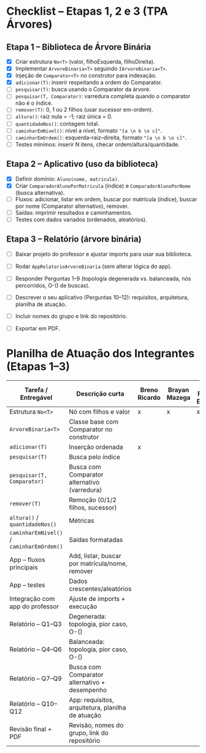 # Checklist – Etapas 1, 2 e 3 (TPA Árvores)

## Etapa 1 – Biblioteca de Árvore Binária
- [x] Criar estrutura `No<T>` (valor, filhoEsquerda, filhoDireita).
- [x] Implementar `ArvoreBinaria<T>` seguindo `IArvoreBinaria<T>`.
- [x] Injeção de `Comparator<T>` no construtor para indexação.
- [x] `adicionar(T)`: inserir respeitando a ordem do Comparator.
- [ ] `pesquisar(T)`: busca usando o Comparator da árvore.
- [ ] `pesquisar(T, Comparator)`: varredura completa quando o comparator não é o índice.
- [ ] `remover(T)`: 0, 1 ou 2 filhos (usar sucessor em-ordem).
- [ ] `altura()`: raiz nula = -1; raiz única = 0.
- [ ] `quantidadeNos()`: contagem total.
- [ ] `caminharEmNivel()`: nível a nível, formato `"[a \n b \n c]"`.
- [ ] `caminharEmOrdem()`: esquerda–raiz–direita, formato `"[a \n b \n c]"`.
- [ ] Testes mínimos: inserir N itens, checar ordem/altura/quantidade.

## Etapa 2 – Aplicativo (uso da biblioteca)
- [x] Definir domínio: `Aluno(nome, matricula)`.
- [x] Criar `ComparadorAlunoPorMatricula` (índice) e `ComparadorAlunoPorNome` (busca alternativa).
- [ ] Fluxos: adicionar, listar em ordem, buscar por matrícula (índice), buscar por nome (Comparator alternativo), remover.
- [ ] Saídas: imprimir resultados e caminhamentos.
- [ ] Testes com dados variados (ordenados, aleatórios).

## Etapa 3 – Relatório (árvore binária)
- [ ] Baixar projeto do professor e ajustar imports para usar sua biblioteca.
- [ ] Rodar `AppRelatorioArvoreBinaria` (sem alterar lógica do app).
- [ ] Responder Perguntas 1–9 (topologia degenerada vs. balanceada, nós percorridos, O-() de buscas).
- [ ] Descrever o seu aplicativo (Perguntas 10–12): requisitos, arquitetura, planilha de atuação.
- [ ] Incluir nomes do grupo e link do repositório.
- [ ] Exportar em PDF.



# Planilha de Atuação dos Integrantes (Etapas 1–3)

| Tarefa / Entregável                         | Descrição curta                                         | Breno Ricardo | Brayan Mazega | Luiz Felipe Elizeta | Início  | Fim     | Status |
|--------------------------------------------|----------------------------------------------------------|---------------|---------------|---------------------|---------|---------|--------|
| Estrutura `No<T>`                           | Nó com filhos e valor                                   |        x       |        x       |         x            |     -    |     -    |   feito     |
| `ArvoreBinaria<T>`                          | Classe base com Comparator no construtor                |               |               |                     |      -   |     -    |     feito   |
| `adicionar(T)`                              | Inserção ordenada                                       |        x       |               |                     |      02/10     |    02/10       |     feito   |
| `pesquisar(T)`                              | Busca pelo índice                                       |               |               |                     |         |         |        |
| `pesquisar(T, Comparator)`                  | Busca com Comparator alternativo (varredura)            |               |               |                     |         |         |        |
| `remover(T)`                                | Remoção (0/1/2 filhos, sucessor)                        |               |               |                     |         |         |        |
| `altura()` / `quantidadeNos()`              | Métricas                                                |               |               |                     |         |         |        |
| `caminharEmNivel()` / `caminharEmOrdem()`   | Saídas formatadas                                       |               |               |                     |         |         |        |
| App – fluxos principais                     | Add, listar, buscar por matrícula/nome, remover         |               |               |                     |         |         |        |
| App – testes                                | Dados crescentes/aleatórios                             |               |               |                     |         |         |        |
| Integração com app do professor             | Ajuste de imports + execução                            |               |               |                     |         |         |        |
| Relatório – Q1–Q3                           | Degenerada: topologia, pior caso, O-()                  |               |               |                     |         |         |        |
| Relatório – Q4–Q6                           | Balanceada: topologia, pior caso, O-()                  |               |               |                     |         |         |        |
| Relatório – Q7–Q9                           | Busca com Comparator alternativo + desempenho           |               |               |                     |         |         |        |
| Relatório – Q10–Q12                         | App: requisitos, arquitetura, planilha de atuação       |               |               |                     |         |         |        |
| Revisão final + PDF                         | Revisão, nomes do grupo, link do repositório            |               |               |                     |         |         |        |











